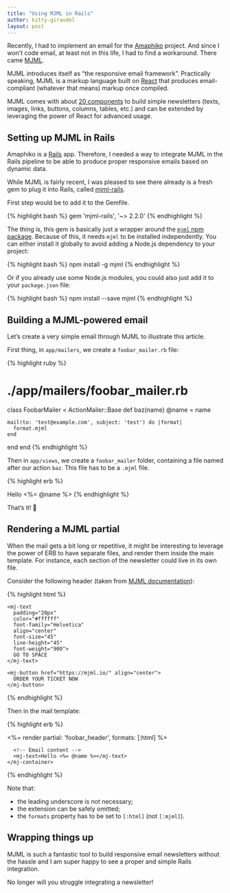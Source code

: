 ```yaml
---
title: "Using MJML in Rails"
author: kitty-giraudel
layout: post
--- 
```


Recently, I had to implement an email for the [Amaphiko](http://amaphiko.redbull.com) project. And since I won’t code email, at least not in this life, I had to find a workaround. There came [MJML](https://mjml.io/).

MJML introduces itself as “the responsive email framework”. Practically speaking, MJML is a markup language built on [React](https://facebook.github.io/react/) that produces email-compliant (whatever that means) markup once compiled.

MJML comes with about [20 components](https://mjml.io/documentation/#standard-components) to build simple newsletters (texts, images, links, buttons, columns, tables, etc.) and can be extended by leveraging the power of React for advanced usage.

## Setting up MJML in Rails

Amaphiko is a [Rails](http://rubyonrails.org/) app. Therefore, I needed a way to integrate MJML in the Rails pipeline to be able to produce proper responsive emails based on dynamic data.

While MJML is fairly recent, I was pleased to see there already is a fresh gem to plug it into Rails, called [mjml-rails](https://github.com/sighmon/mjml-rails).

First step would be to add it to the Gemfile.

{% highlight bash %}
gem 'mjml-rails', '~> 2.2.0'
{% endhighlight %}

The thing is, this gem is basically just a wrapper around the [`mjml` npm package](https://www.npmjs.com/package/mjml). Because of this, it needs `mjml` to be installed independently. You can either install it globally to avoid adding a Node.js dependency to your project:

{% highlight bash %}
npm install -g mjml
{% endhighlight %}

Or if you already use some Node.js modules, you could also just add it to your `package.json` file:

{% highlight bash %}
npm install --save mjml
{% endhighlight %}

## Building a MJML-powered email

Let’s create a very simple email through MJML to illustrate this article.

First thing, in `app/mailers`, we create a `foobar_mailer.rb` file:

{% highlight ruby %}
# ./app/mailers/foobar_mailer.rb

class FoobarMailer < ActionMailer::Base
  def baz(name)
    @name = name

    mail(to: 'test@example.com', subject: 'test') do |format|
      format.mjml
    end
  end
end
{% endhighlight %}

Then in `app/views`, we create a `foobar_mailer` folder, containing a file named after our action `baz`. This file has to be a `.mjml` file.

{% highlight erb %}
<!-- ./app/views/foobar_mailer/baz.mjml -->

<mjml>
  <mj-body>
    <mj-container>
      <mj-text>Hello <%= @name %></mj-text>
    </mj-container>
  </mj-body>
</mjml>
{% endhighlight %}

That’s it! 🎉

## Rendering a MJML partial

When the mail gets a bit long or repetitive, it might be interesting to leverage the power of ERB to have separate files, and render them inside the main template. For instance, each section of the newsletter could live in its own file.

Consider the following header (taken from [MJML documentation](https://mjml.io/documentation/#mjml-hero)):

{% highlight html %}
<!-- ./app/views/foobar_mailer/_foobar_header.mjml -->

<mj-hero
  mode="fixed-height"
  height="469px"
  background-width="600px"
  background-height="469px"
  background-url="https://cloud.githubusercontent.com/assets/1830348/15354890/1442159a-1cf0-11e6-92b1-b861dadf1750.jpg"
  background-color="#2a3448"
  padding="100px 0px">

  <mj-hero-content width="100%">

    <mj-text
      padding="20px"
      color="#ffffff"
      font-family="Helvetica"
      align="center"
      font-size="45"
      line-height="45"
      font-weight="900">
      GO TO SPACE
    </mj-text>

    <mj-button href="https://mjml.io/" align="center">
      ORDER YOUR TICKET NOW
    </mj-button>

  </mj-hero-content>

</mj-hero>
{% endhighlight %}

Then in the mail template:

{% highlight erb %}
<!-- ./app/views/foobar_mailer/baz.mjml -->

<mjml>
  <mj-body>
    <mj-container>
      <!-- Email header -->
      <%= render partial: 'foobar_header', formats: [:html] %>
  
      <!-- Email content -->
      <mj-text>Hello <%= @name %></mj-text>
    </mj-container>
  </mj-body>
</mjml>
{% endhighlight %}

Note that:

* the leading underscore is not necessary;
* the extension can be safely omitted;
* the `formats` property has to be set to `[:html]` (not `[:mjml]`).

## Wrapping things up

MJML is such a fantastic tool to build responsive email newsletters without the hassle and I am super happy to see a proper and simple Rails integration.

No longer will you struggle integrating a newsletter! 
